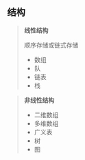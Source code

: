## 结构

> **线性结构**
>
> 顺序存储或链式存储
>
> - 数组
> - 队
> - 链表
> - 栈

> **非线性结构**
>
> - 二维数组
> - 多维数组
> - 广义表
> - 树
> - 图
